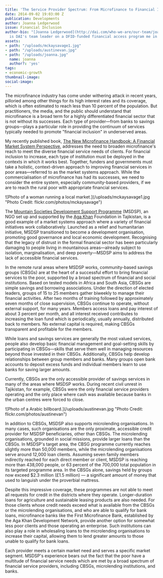 ```yaml
---
title: 'The Service Provider Spectrum: From Microfinance to Financial Inclusion'
date: 2014-09-02 19:03:00 Z
publication: Developments
author: Joanna Ledgerwood
issue: Financial Inclusion
author-bio: "[Joanna Ledgerwood](http://dai.com/who-we-are/our-team/joanna-ledgerwood)
  is DAI's team leader on a DFID-funded financial access program me in Zambia."
assets:
- path: "/uploads/mckaysavage1.jpg"
- path: "/uploads/austinevan.jpg"
- path: "/uploads/joanna.jpg"
  name: joanna
  author?: 'yes'
tags:
- economic-growth
thumbnail-image:
social-image:
---
```


<p>The microfinance industry has come under withering attack in recent years, pilloried among other things for its high interest rates and its coverage, which is often estimated to reach less than 10 percent of the population. But practitioners, the media, and the public should understand that microfinance is a broad term for a highly differentiated financial sector that is not without its successes. Each type of provider—from banks to savings groups—plays a particular role in providing the continuum of services typically needed to promote "financial inclusion" in underserved areas.</p>



<p>My recently published book, <a href="https://openknowledge.worldbank.org/bitstream/handle/10986/12272/9780821389270.pdf">The New Microfinance Handbook: A Financial Market System Perspective</a>, addresses the need to broaden microfinance's reach to meet the diverse financial service needs of clients. For financial inclusion to increase, each type of institution must be deployed in the contexts in which it works best. Together, funders and governments must take a holistic, context-driven approach to improving financial services in poor areas—referred to as the market systems approach. While the commercialisation of microfinance has had its successes, we need to consider the entire system, especially community-based providers, if we are to reach the rural poor with appropriate financial services.</p>
![Photo of a woman running a local market.](/uploads/mckaysavage1.jpg "Photo Credit: flickr.com/photos/mckaysavage") 
  <p>The <a href="http://www.akdn.org/publications/2005_akf_mountains_paper3_english.pdf">Mountain Societies Development Support Programme</a> (MSDSP), an NGO set up and supported by the <a href="http://www.akdn.org/AKF">Aga Khan</a> Foundation in Tajikistan, is a good example of a market systems approach where a variety of financial initiatives work collaboratively. Launched as a relief and humanitarian initiative, MSDSP transitioned to become a development organisation, promoting good governance and local economic development. Recognising that the legacy of distrust in the formal financial sector has been particularly damaging to people living in mountainous areas—already subject to isolation, marginalisation, and deep poverty—MSDSP aims to address the lack of accessible financial services.</p>
  <p>In the remote rural areas where MSDSP works, community-based savings groups (CBSGs) are at the heart of a successful effort to bring financial services to the poor, supported by a broad spectrum of financial and social institutions. Based on tested models in Africa and South Asia, CBSGs are simple savings and borrowing associations. Under the direction of elected leaders, groups of 15 to 25 members gather biweekly to manage their financial activities. After two months of training followed by approximately seven months of close supervision, CBSGs continue to operate, without external support, for many years. Members access loans and pay interest of about 3 percent per month, and all interest received contributes to increasing the loan fund which is periodically, usually annually, distributed back to members. No external capital is required, making CBSGs transparent and profitable for the members.</p>
  <p>While loans and savings services are generally the most valued services, people also develop basic financial management and goal-setting skills by participating in CBSGs—skills that serve them well in managing resources beyond those invested in their CBSGs. Additionally, CBSGs help develop relationships between group members and banks. Many groups open bank accounts to deposit excess funds and individual members learn to use banks for saving larger amounts.</p>
  <p>Currently, CBSGs are the only accessible provider of savings services in many of the areas where MSDSP works. During recent civil unrest in Tajikistan, for example, CBSGs were the only financial service providers operating and the only place where cash was available because banks in the urban centres were forced to close.</p>
  ![Photo of a Arabic billboard.](/uploads/austinevan.jpg "Photo Credit: flickr.com/photos/austinevan") 
  <p>In addition to CBSGs, MSDSP also supports microlending organisations. In many cases, such organisations are the only proximate, accessible credit provider for MSDSP beneficiaries, other than CBSGs. The microlending organisations, grounded in social missions, provide larger loans than the CBSGs. In MSDSP's target area, the CBSG programme currently reaches slightly more than 50,000 members, while the microlending organisations serve around 12,000 loan clients. Assuming seven family members indirectly reached for each direct member or client, MSDSP is reaching more than 438,000 people, or 63 percent of the 700,000 total population in its targeted programme area. In the CBSGs alone, savings held by groups now exceed $2.3 million (£1.5 million) — a significant amount of money that used to languish under the proverbial mattress.</p><p>Despite this impressive coverage, these programmes are not able to meet all requests for credit in the districts where they operate. Longer-duration loans for agriculture and sustainable leasing products are also needed. For those clients whose credit needs exceed what is available from the CBSGs or the microlending organisations, and who are able to qualify for bank loans, microfinance banks like the First Microfinance Bank, established by the Aga Khan Development Network, provide another option for somewhat less poor clients and those operating an enterprise. Such institutions can also play a role in wholesaling loans to the microlending organisations to increase their capital, allowing them to lend greater amounts to those unable to qualify for bank loans.</p><p>Each provider meets a certain market need and serves a specific market segment. MSDSP's experience bears out the fact that the poor have a multitude of financial service needs which are met by a broad spectrum of financial service providers, including CBSGs, microlending institutions, and banks.</p>
